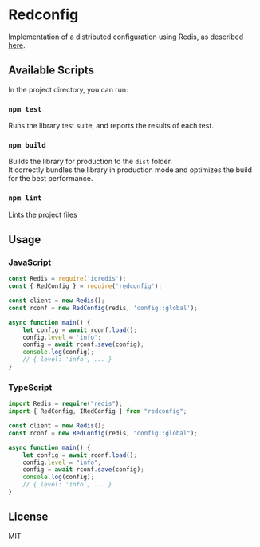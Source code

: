 # Redconfig
Implementation of a distributed configuration using Redis, as described [here](https://redislabs.com/ebook/part-2-core-concepts/chapter-5-using-redis-for-application-support/5-4-service-discovery-and-configuration/5-4-1-using-redis-to-store-configuration-information/).

## Available Scripts

In the project directory, you can run:

### `npm test`

Runs the library test suite, and reports the results of each test.

### `npm build`

Builds the library for production to the `dist` folder.<br />
It correctly bundles the library in production mode and optimizes the build for the best performance.

### `npm lint`

Lints the project files

## Usage

### JavaScript

```javascript
const Redis = require('ioredis');
const { RedConfig } = require('redconfig');

const client = new Redis();
const rconf = new RedConfig(redis, 'config::global');

async function main() {
    let config = await rconf.load();
    config.level = 'info';
    config = await rconf.save(config);
    console.log(config);
    // { level: 'info', ... }
}
```

### TypeScript

```typescript
import Redis = require("redis");
import { RedConfig, IRedConfig } from "redconfig";

const client = new Redis();
const rconf = new RedConfig(redis, "config::global");

async function main() {
    let config = await rconf.load();
    config.level = "info";
    config = await rconf.save(config);
    console.log(config);
    // { level: 'info', ... }
}
```

## License
MIT